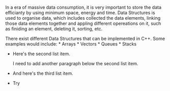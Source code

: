   In a era of massive data consumption, it is very important to store the data efficianty by using minimum space, energy and time. Data Structures is used to organise data, which includes collected the data elements, linking those data elements together and appling different opereations on it, such as finiding an element, deleting it, sorting, etc.
  
  There exist different Data Structures that can be implemented in C++. Some examples would include:
    * Arrays
    * Vectors
    * Queues
    * Stacks
    

*   Here's the second list item.

    I need to add another paragraph below the second list item.

*   And here's the third list item.
*   Try

